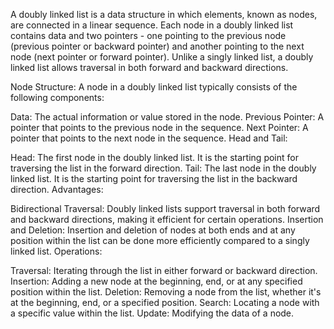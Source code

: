 A doubly linked list is a data structure in which elements, known as nodes, are connected in a linear sequence. Each node in a doubly linked list contains data and two pointers - one pointing to the previous node (previous pointer or backward pointer) and another pointing to the next node (next pointer or forward pointer). Unlike a singly linked list, a doubly linked list allows traversal in both forward and backward directions.

Node Structure:
A node in a doubly linked list typically consists of the following components:

Data: The actual information or value stored in the node.
Previous Pointer: A pointer that points to the previous node in the sequence.
Next Pointer: A pointer that points to the next node in the sequence.
Head and Tail:

Head: The first node in the doubly linked list. It is the starting point for traversing the list in the forward direction.
Tail: The last node in the doubly linked list. It is the starting point for traversing the list in the backward direction.
Advantages:

Bidirectional Traversal: Doubly linked lists support traversal in both forward and backward directions, making it efficient for certain operations.
Insertion and Deletion: Insertion and deletion of nodes at both ends and at any position within the list can be done more efficiently compared to a singly linked list.
Operations:

Traversal: Iterating through the list in either forward or backward direction.
Insertion: Adding a new node at the beginning, end, or at any specified position within the list.
Deletion: Removing a node from the list, whether it's at the beginning, end, or a specified position.
Search: Locating a node with a specific value within the list.
Update: Modifying the data of a node.
